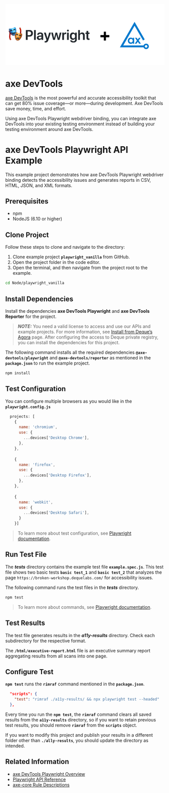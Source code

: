 ![logo](./docs/logo.png)

# axe DevTools

[axe DevTools](https://www.deque.com/axe/devtools/) is the most powerful and accurate accessibility toolkit that can get 80% issue coverage—or more—during development. Axe DevTools save money, time, and effort.

Using axe DevTools Playwright webdriver binding, you can integrate axe DevTools into your existing testing environment instead of building your testing environment around axe DevTools.

# axe DevTools Playwright API Example

This example project demonstrates how axe DevTools Playwright webdriver binding detects the accessibility issues and generates reports in CSV, HTML, JSON, and XML formats.

## Prerequisites
- npm
- NodeJS (6.10 or higher)

## Clone Project

Follow these steps to clone and navigate to the directory:
1. Clone example project **`playwright_vanilla`** from GitHub.
2. Open the project folder in the code editor.
3. Open the terminal, and then navigate from the project root to the example.

```sh
cd Node/playwright_vanilla
```

## Install Dependencies

Install the dependencies **axe DevTools Playwright** and **axe DevTools Reporter** for the project.

> **_NOTE:_**
>You need a valid license to access and use our APIs and example projects. For more information, see [Install from Deque’s Agora](https://docs.deque.com/devtools-html/4.0.0/en/node-pl-install-agora) page. After configuring the access to Deque private registry, you can install the dependencies for this project.

The following command installs all the required dependencies **`@axe-devtools/playwright`** and **`@axe-devtools/reporter`** as mentioned in the **`package.json`** to run the example project.

```sh
npm install
```

## Test Configuration

You can configure multiple browsers as you would like in the **`playwright.config.js`**

```js
  projects: [
    {
      name: 'chromium',
      use: {
        ...devices['Desktop Chrome'],
      },
    },

    {
      name: 'firefox',
      use: {
        ...devices['Desktop Firefox'],
      },
    },

    {
      name: 'webkit',
      use: {
        ...devices['Desktop Safari'],
      }
    }]
```

>To learn more about test configuration, see [Playwright documentation](https://playwright.dev/docs/test-configuration).

## Run Test File

The **_tests_** directory contains the example test file **`example.spec.js`**. This test file shows two basic tests **`basic test_1`** and **`basic test_2`** that analyzes the page `https://broken-workshop.dequelabs.com/` for accessibility issues.

The following command runs the test files in the **_tests_** directory.

```sh
npm test
```

>To learn more about commands, see [Playwright documentation](https://playwright.dev/docs/test-cli).

## Test Results

The test file generates results in the **_a11y-results_** directory. Check each subdirectory for the respective format.

The **`/html/executive-report.html`** file is an executive summary report aggregating results from all scans into one page.


## Configure Test

**`npm test`** runs the **`rimraf`** command mentioned in the **`package.json`**.

```json
  "scripts": {
    "test": "rimraf ./a11y-results/ && npx playwright test --headed"
  },
```

Every time you run the **`npm test`**, the **`rimraf`** command clears all saved results from the **`a11y-results`** directory, so if you want to retain previous test results, you should remove **`rimraf`** from the **`scripts`** object. 

If you want to modify this project and publish your results in a different folder other than **`./ally-results`**, you should update the directory as intended. 


## Related Information

- [axe DevTools Playwright Overview](https://docs.deque.com/devtools-html/4.0.0/en/node-pl-overview)
- [Playwright API Reference](https://docs.deque.com/devtools-html/4.0.0/en/node-pl-ref-overview)
- [axe-core Rule Descriptions](https://github.com/dequelabs/axe-core/blob/master/doc/rule-descriptions.md)
